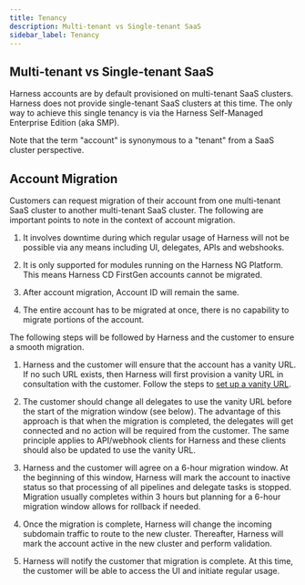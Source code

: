 ```yaml
---
title: Tenancy
description: Multi-tenant vs Single-tenant SaaS
sidebar_label: Tenancy
---
```


## Multi-tenant vs Single-tenant SaaS

Harness accounts are by default provisioned on multi-tenant SaaS clusters. Harness does not provide single-tenant SaaS clusters at this time. The only way to achieve this single tenancy is via the Harness Self-Managed Enterprise Edition (aka SMP).

Note that the term "account" is synonymous to a "tenant" from a SaaS cluster perspective.

## Account Migration

Customers can request migration of their account from one multi-tenant SaaS cluster to another multi-tenant SaaS cluster. The following are important points to note in the context of account migration.

1. It involves downtime during which regular usage of Harness will not be possible via any means including UI, delegates, APIs and webshooks. 

2. It is only supported for modules running on the Harness NG Platform. This means Harness CD FirstGen accounts cannot be migrated.

3. After account migration, Account ID will remain the same.

4. The entire account has to be migrated at once, there is no capability to migrate portions of the account.

The following steps will be followed by Harness and the customer to ensure a smooth migration.

1. Harness and the customer will ensure that the account has a vanity URL. If no such URL exists, then Harness will first provision a vanity URL in consultation with the customer. Follow the steps to [set up a vanity URL](/docs/platform/authentication/authentication-overview/#set-up-vanity-url).

2. The customer should change all delegates to use the vanity URL before the start of the migration window (see below). The advantage of this approach is that when the migration is completed, the delegates will get connected and no action will be required from the customer. The same principle applies to API/webhook clients for Harness and these clients should also be updated to use the vanity URL.

3. Harness and the customer will agree on a 6-hour migration window. At the beginning of this window, Harness will mark the account to inactive status so that processing of all pipelines and delegate tasks is stopped.  Migration usually completes within 3 hours but planning for a 6-hour migration window allows for rollback if needed.

4. Once the migration is complete, Harness will change the incoming subdomain traffic to route to the new cluster. Thereafter, Harness will mark the account active in the new cluster and perform validation.

5. Harness will notify the customer that migration is complete. At this time, the customer will be able to access the UI and initiate regular usage.


